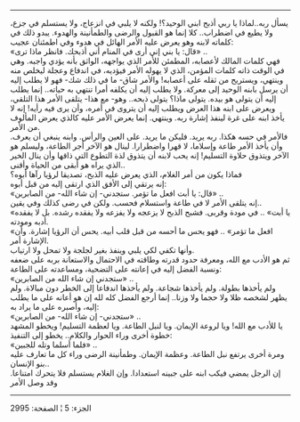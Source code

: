 ------------------------------------------------------------------------

يسأل ربه..لماذا يا ربي أذبح ابني الوحيد؟! ولكنه لا يلبي في انزعاج، ولا
يستسلم في جزع، ولا يطيع في اضطراب.. كلا إنما هو القبول والرضى والطمأنينة
والهدوء. يبدو ذلك في كلماته لابنه وهو يعرض عليه الأمر الهائل في هدوء وفي
اطمئنان عجيب:  
«قال: يا بني إني أرى في المنام أني أذبحك. فانظر ماذا ترى» ..  
فهي كلمات المالك لأعصابه، المطمئن للأمر الذي يواجهه، الواثق بأنه يؤدي
واجبه. وهي في الوقت ذاته كلمات المؤمن، الذي لا يهوله الأمر فيؤديه، في
اندفاع وعجلة ليخلص منه وينتهي، ويستريح من ثقله على أعصابه! والأمر شاق-
ما في ذلك شك- فهو لا يطلب إليه أن يرسل بابنه الوحيد إلى معركة. ولا يطلب
إليه أن يكلفه أمرا تنتهي به حياته.. إنما يطلب إليه أن يتولى هو بيده.
يتولى ماذا؟ يتولى ذبحه.. وهو- مع هذا- يتلقى الأمر هذا التلقي، ويعرض على
ابنه هذا العرض ويطلب إليه أن يتروى في أمره، وأن يرى فيه رأيه! إنه لا
يأخذ ابنه على غرة لينفذ إشارة ربه. وينتهي. إنما يعرض الأمر عليه كالذي
يعرض المألوف من الأمر.  
فالأمر في حسه هكذا. ربه يريد. فليكن ما يريد. على العين والرأس. وابنه
ينبغي أن يعرف. وأن يأخذ الأمر طاعة وإسلاما، لا قهرا واضطرارا. لينال هو
الآخر أجر الطاعة، وليسلم هو الآخر ويتذوق حلاوة التسليم! إنه يحب لابنه أن
يتذوق لذة التطوع التي ذاقها وأن ينال الخير الذي يراه هو أبقى من الحياة
وأقنى..  
فماذا يكون من أمر الغلام، الذي يعرض عليه الذبح، تصديقا لرؤيا رآها
أبوه؟  
إنه يرتقي إلى الأفق الذي ارتقى إليه من قبل أبوه:  
«قال: يا أبت افعل ما تؤمر. ستجدني- إن شاء الله- من الصابرين» ..  
إنه يتلقى الأمر لا في طاعة واستسلام فحسب. ولكن في رضى كذلك وفي يقين..  
«يا أبت» .. في مودة وقربى. فشبح الذبح لا يزعجه ولا يفزعه ولا يفقده رشده.
بل لا يفقده أدبه ومودته.  
«افعل ما تؤمر» .. فهو يحس ما أحسه من قبل قلب أبيه. يحس أن الرؤيا إشارة.
وأن الإشارة أمر.  
وأنها تكفي لكي يلبي وينفذ بغير لجلجة ولا تمحل ولا ارتياب.  
ثم هو الأدب مع الله، ومعرفة حدود قدرته وطاقته في الاحتمال والاستعانة
بربه على ضعفه ونسبة الفضل إليه في إعانته على التضحية، ومساعدته على
الطاعة:  
«ستجدني إن شاء الله من الصابرين» ..  
ولم يأخذها بطولة. ولم يأخذها شجاعة. ولم يأخذها اندفاعا إلى الخطر دون
مبالاة. ولم يظهر لشخصه ظلا ولا حجما ولا وزنا.. إنما أرجع الفضل كله لله
إن هو أعانه على ما يطلب إليه، وأصبره على ما يراد به:  
«ستجدني- إن شاء الله- من الصابرين» ..  
يا للأدب مع الله! ويا لروعة الإيمان. ويا لنبل الطاعة. ويا لعظمة التسليم!
ويخطو المشهد خطوة أخرى وراء الحوار والكلام.. يخطو إلى التنفيذ:  
«فلما أسلما وتله للجبين» ..  
ومرة أخرى يرتفع نبل الطاعة. وعظمة الإيمان. وطمأنينة الرضى وراء كل ما
تعارف عليه بنو الإنسان..  
إن الرجل يمضي فيكب ابنه على جبينه استعدادا. وإن الغلام يستسلم فلا يتحرك
امتناعا. وقد وصل الأمر

------------------------------------------------------------------------

الجزء: 5 ¦ الصفحة: 2995
